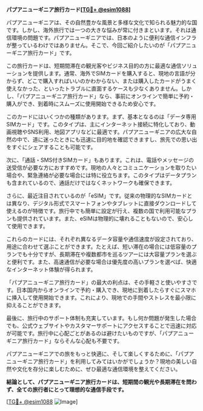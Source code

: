 **パプアニューギニア旅行カード[[TG💪+ @esim1088](https://t.me/s/esim1088)]**

パプアニューギニアは、その自然豊かな風景と多様な文化で知られる魅力的な国です。しかし、海外旅行では一つの大きな悩みが常に付きまといます。それは通信環境の問題です。パプアニューギニアでは、日本のように便利な通信インフラが整っているわけではありません。そこで、今回ご紹介したいのが「パプアニューギニア旅行カード」です。

この旅行カードは、短期間滞在の観光客やビジネス目的の方に最適な通信ソリューションを提供します。通常、海外でSIMカードを購入すると、現地の言語が分からず、どこで購入すればいいのかわからない、または購入したカードがうまく使えなかった、といったトラブルに直面するケースも少なくありません。しかし、「パプアニューギニア旅行カード」なら、事前にオンラインで簡単に予約・購入ができ、到着時にスムーズに使用開始できるため安心です。

このカードにはいくつかの種類があります。まず、基本となるのは「データ専用SIMカード」です。このタイプは、主にインターネット接続に特化しており、動画視聴やSNS利用、地図アプリなどに最適です。パプアニューギニアの広大な自然の中で、道に迷ったときにも迅速に目的地を確認できますし、旅先での思い出をすぐにシェアすることも可能です。

次に、「通話・SMS付きSIMカード」もあります。これは、電話やメッセージの送受信が必要な方におすすめです。現地の人々とコミュニケーションを取りたい場合や、緊急連絡が必要な場合には特に役立ちます。このタイプはデータプランも含まれているので、通話だけではなくネットワークも確保できます。

さらに、最近注目されているのが「eSIM」です。従来の物理的なSIMカードとは異なり、デジタル形式でスマートフォンやタブレットに直接ダウンロードして使えるのが特徴です。旅行中でも簡単に設定が行え、複数の国で利用可能なプランも提供されています。また、eSIMは物理的に壊れることもないので、安心して使用できます。

これらのカードには、それぞれ異なるデータ容量や通信速度が設定されており、用途に合わせて選ぶことができます。たとえば、短い滞在の場合には低容量のプランでも十分ですが、長期滞在や複数都市を巡るツアーには大容量プランを選ぶと便利です。また、高速通信が必要な場合は優先度の高いプランを選べば、快適なインターネット体験が得られます。

「パプアニューギニア旅行カード」の最大の利点は、その手軽さと使いやすさです。日本国内からオンラインで予約・購入でき、現地に到着したらすぐにスマホに挿入して使用開始できます。これにより、現地での手間やストレスを最小限に抑えることができます。

最後に、旅行中のサポート体制も充実しています。もし何か問題が発生した場合でも、公式ウェブサイトやカスタマーサポートにアクセスすることで迅速に対応が可能です。旅行中に心配ごとがあるのは避けたいものですが、「パプアニューギニア旅行カード」ならそんな心配も不要です。

パプアニューギニアでの旅をもっと快適に、そして楽しくするために、「パプアニューギニア旅行カード」を利用してみてはいかがでしょうか？現地の美しい自然や文化を存分に楽しむために、ぜひ最適な通信環境を整えてください。

**結論として、パプアニューギニア旅行カードは、短期間の観光や長期滞在を問わず、全ての旅行者にとって理想的な通信手段です。**

[[TG💪+ @esim1088](https://t.me/s/esim1088) ![Image](https://i.postimg.cc/Y0z9fWf4/image.png)]